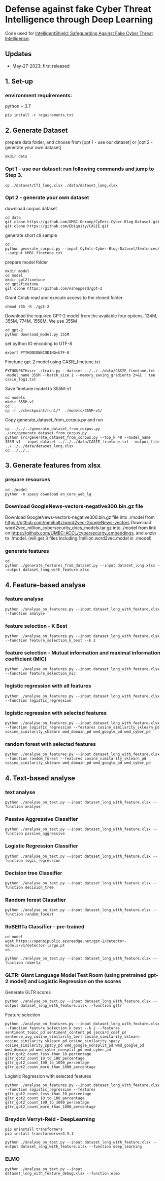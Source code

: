 # Defense against fake Cyber Threat Intelligence through Deep Learning
Code used for [IntelligentShield: Safeguarding Against Fake Cyber Threat Intelligence](http://).



## Updates
- May-27-2023: first released


## 1. Set-up
### environment requirements:
python = 3.7
```
pip install -r requirements.txt
```

## 2. Generate Dataset
prepare data folder, and choose from [opt 1 - use our dataset] or [opt 2 - generate your own dataset]
```
mkdir data
```

### Opt 1 - use our dataset: run following commands and jump to Step 3.
```
cp ./dataset/CTI_long.xlsx ./data/dataset_long.xlsx
```

### Opt 2 - generate your own dataset
download corpus dataset
```
cd data
git clone https://github.com/UMBC-Onramp/CyEnts-Cyber-Blog-Dataset.git
git clone https://github.com/Ebiquity/CASIE.git
```

generate short cti sample
```
cd ..
python generate_corpus.py --input CyEnts-Cyber-Blog-Dataset/Sentences/ --output UMBC_finetune.txt
```

prepare model folder
```
mkdir model
cd model
mkdir gpt2finetune
cd gpt2finetune
git clone https://github.com/nshepperd/gpt-2
```

Grant Colab read and execute access to the cloned folder.
```
chmod 755 -R ./gpt-2
```

Download the required GPT-2 model from the available four options, 124M, 355M, 774M, 1558M.
We use 355M
```
cd gpt-2
python download_model.py 355M
```

set python IO encoding to UTF-8
```
export PYTHONIOENCODING=UTF-8
```

Finetune gpt-2 model using CASIE_finetune.txt
```
PYTHONPATH=src ./train.py --dataset ../../../data/CASIE_finetune.txt --model_name 355M --batch_size 1 --memory_saving_gradients 2>&1 | tee casie_log1.txt
```

Save finetune model to 355M-v1
```
cd models
mkdir 355M-v1
cd ..
cp -r ./checkpoint/run1/*  ./models/355M-v1/
```

Copy generate_dataset_from_corpus.py and run
```
cp ../../../generate_dataset_from_corpus.py ./src/generate_dataset_from_corpus.py
python src/generate_dataset_from_corpus.py --top_k 40 --model_name 355M-v1 --input_dataset ../../../data/CASIE_finetune.txt --output_file ../../../data/dataset_long.xlsx
cd ../../..
```

## 3. Generate features from xlsx
### prepare resources
```
cd ./model
python -m spacy download en_core_web_lg
```

### Download GoogleNews-vectors-negative300.bin.gz file 
Download GoogleNews-vectors-negative300.bin.gz file into ./model from https://github.com/mmihaltz/word2vec-GoogleNews-vectors
Download word2vec_million_cybersecurity_docs_models.tar.gz into ./model from link on https://github.com/UMBC-ACCL/cybersecurity_embeddings, and unzip to ./model. (will get 3 files including 1million.word2vec.model in ./model)
### generate features
```
cd ..
python ./genarate_features_from_dataset.py --input dataset_long.xlsx --output dataset_long_with_feature.xlsx
```


## 4. Feature-based analyse
### feature analyse
```
python ./analyse_on_features.py --input dataset_long_with_feature.xlsx --function analyse
```

### feature selection - K Best
```
python ./analyse_on_features.py --input dataset_long_with_feature.xlsx --function feature_selection_k_best --k 2
```

### feature selection - Mutual information and maximal information coefficient (MIC)
```
python ./analyse_on_features.py --input dataset_long_with_feature.xlsx --function feature_selection_mic
```

### logistic regression with all features
```
python ./analyse_on_features.py --input dataset_long_with_feature.xlsx --function logistic_regression
```

### logistic regression with selected features
```
python ./analyse_on_features.py --input dataset_long_with_feature.xlsx --function logistic_regression --features cosine_similarity_sklearn_pd cosine_similarity_sklearn wmd_domain_pd wmd_google_pd wmd_cyber_pd
```

### random forest with selected features
```
python ./analyse_on_features.py --input dataset_long_with_feature.xlsx --function random_forest --features cosine_similarity_sklearn_pd cosine_similarity_sklearn wmd_domain_pd wmd_google_pd wmd_cyber_pd
```

## 4. Text-based analyse
### text analyse
```
python ./analyse_on_text.py --input dataset_long_with_feature.xlsx --function analyse
```

### Passive Aggressive Classifier
```
python ./analyse_on_text.py --input dataset_long_with_feature.xlsx --function passive_aggressive
```

### Logistic Regression Classifier
```
python ./analyse_on_text.py --input dataset_long_with_feature.xlsx --function logic_regression
```

### Decision tree Classifier
```
python ./analyse_on_text.py --input dataset_long_with_feature.xlsx --function decision_tree
```

### Random forest Classifier
```
python ./analyse_on_text.py --input dataset_long_with_feature.xlsx --function random_forest
```

### RoBERTa Classifier - pre-trained
```
cd model
wget https://openaipublic.azureedge.net/gpt-2/detector-models/v1/detector-large.pt
cd ..

python ./analyse_on_text.py --input dataset_long_with_feature.xlsx --function roberta
```

### GLTR: Giant Language Model Test Room (using pretrained gpt-2 model) and Logistic Regression on the scores
Generate GLTR scores
```
python ./analyse_on_text.py --input dataset_long_with_feature.xlsx --output dataset_long_with_feature.xlsx --function gltr
```

Feature selection
```
python ./analyse_on_features.py --input dataset_long_with_feature.xlsx --function feature_selection_k_best --k 2 --features sentiment_topic_pd sentiment_content_pd jaccard_coef_pd sentence_avg_cosine_similarity_bert cosine_similarity_sklearn cosine_similarity_sklearn_pd cosine_similarity_spacy cosine_similarity_spacy_pd wmd_google_nonsplit_pd wmd_google_pd wmd_domain_pd wmd_cyber_nonsplit_pd wmd_cyber_pd gltr_gpt2_count_less_than_10_percentage gltr_gpt2_count_10_to_100_percentage gltr_gpt2_count_100_to_1000_percentage gltr_gpt2_count_more_than_1000_percentage
```

Logistic Regression with selected features
```
python ./analyse_on_features.py --input dataset_long_with_feature.xlsx --function logistic_regression --features gltr_gpt2_count_less_than_10_percentage gltr_gpt2_count_10_to_100_percentage gltr_gpt2_count_100_to_1000_percentage gltr_gpt2_count_more_than_1000_percentage
```

### Breydon Verryt-Reid - DeepLearning
```
pip uninstall transformers
pip install transformers==3.5.1

python ./analyse_on_text.py --input dataset_long_with_feature.xlsx --output dataset_long_with_feature.xlsx --function deep_learning
```

### ELMO
```
python ./analyse_on_text.py --input dataset_long_with_feature_debug.xlsx --function elmo
```
